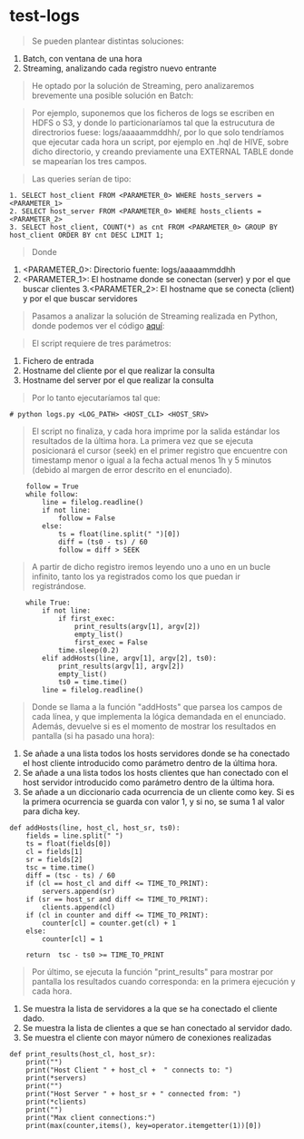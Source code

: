# test-logs

> Se pueden plantear distintas soluciones:
1. Batch, con ventana de una hora
2. Streaming, analizando cada registro nuevo entrante

> He optado por la solución de Streaming, pero analizaremos brevemente una posible solución en Batch:

> Por ejemplo, suponemos que los ficheros de logs se escriben en HDFS o S3, y donde lo particionaríamos tal que la estrucutura de directrorios fuese:
logs/aaaaammddhh/, por lo que solo tendríamos que ejecutar cada hora un script, por ejemplo en .hql de HIVE, sobre dicho directorio, y creando previamente una EXTERNAL TABLE donde se mapearían los tres campos.

> Las queries serían de tipo:
```
1. SELECT host_client FROM <PARAMETER_0> WHERE hosts_servers = <PARAMETER_1>
2. SELECT host_server FROM <PARAMETER_0> WHERE hosts_clients = <PARAMETER_2>
3. SELECT host_client, COUNT(*) as cnt FROM <PARAMETER_0> GROUP BY host_client ORDER BY cnt DESC LIMIT 1; 
```
> Donde 
1. <PARAMETER_0>: Directorio fuente: logs/aaaaammddhh
2. <PARAMETER_1>: El hostname donde se conectan (server) y por el que buscar clientes
3.<PARAMETER_2>: El hostname que se conecta (client) y por el que buscar servidores

> Pasamos a analizar la solución de Streaming realizada en Python, donde podemos ver el código [aquí](https://github.com/rpmaya/test-logs/blob/master/src/logs.py):

> El script requiere de tres parámetros:
1. Fichero de entrada
2. Hostname del cliente por el que realizar la consulta
3. Hostname del server por el que realizar la consulta

> Por lo tanto ejecutaríamos tal que:
```
# python logs.py <LOG_PATH> <HOST_CLI> <HOST_SRV>
```

> El script no finaliza, y cada hora imprime por la salida estándar los resultados de la última hora.
> La primera vez que se ejecuta posicionará el cursor (seek) en el primer registro que encuentre con timestamp menor o igual a la fecha actual menos 1h y 5 minutos (debido al margen de error descrito en el enunciado).
```
    follow = True
    while follow:
        line = filelog.readline()
        if not line:
            follow = False
        else:
            ts = float(line.split(" ")[0])
            diff = (ts0 - ts) / 60
            follow = diff > SEEK
```
> A partir de dicho registro iremos leyendo uno a uno en un bucle infinito, tanto los ya registrados como los que puedan ir registrándose.
```
    while True:
        if not line:
            if first_exec:
                print_results(argv[1], argv[2])
                empty_list()
                first_exec = False
            time.sleep(0.2)
        elif addHosts(line, argv[1], argv[2], ts0):
            print_results(argv[1], argv[2])
            empty_list()
            ts0 = time.time()
        line = filelog.readline()
```

> Donde se llama a la función "addHosts" que parsea los campos de cada línea, y que implementa la lógica demandada en el enunciado. Además, devuelve si es el momento de mostrar los resultados en pantalla (si ha pasado una hora):

1. Se añade a una lista todos los hosts servidores donde se ha conectado el host cliente introducido como parámetro dentro de la última hora.
2. Se añade a una lista todos los hosts clientes que han conectado con el host servidor introducido como parámetro dentro de la última hora.
3. Se añade a un diccionario cada ocurrencia de un cliente como key. Si es la primera ocurrencia se guarda con valor 1, y si no, se suma 1 al valor para dicha key.
```
def addHosts(line, host_cl, host_sr, ts0):
    fields = line.split(" ")
    ts = float(fields[0])
    cl = fields[1]
    sr = fields[2]
    tsc = time.time()
    diff = (tsc - ts) / 60
    if (cl == host_cl and diff <= TIME_TO_PRINT):
        servers.append(sr)
    if (sr == host_sr and diff <= TIME_TO_PRINT):
        clients.append(cl)
    if (cl in counter and diff <= TIME_TO_PRINT):
        counter[cl] = counter.get(cl) + 1
    else:
        counter[cl] = 1

    return  tsc - ts0 >= TIME_TO_PRINT
```

> Por último, se ejecuta la función "print_results" para mostrar por pantalla los resultados cuando corresponda: en la primera ejecución y cada hora.
1. Se muestra la lista de servidores a la que se ha conectado el cliente dado.
2. Se muestra la lista de clientes a que se han conectado al servidor dado.
3. Se muestra el cliente con mayor número de conexiones realizadas
```
def print_results(host_cl, host_sr):
    print("")
    print("Host Client " + host_cl +  " connects to: ")
    print(*servers)
    print("")
    print("Host Server " + host_sr + " connected from: ")
    print(*clients)
    print("")
    print("Max client connections:")
    print(max(counter,items(), key=operator.itemgetter(1))[0])
```
